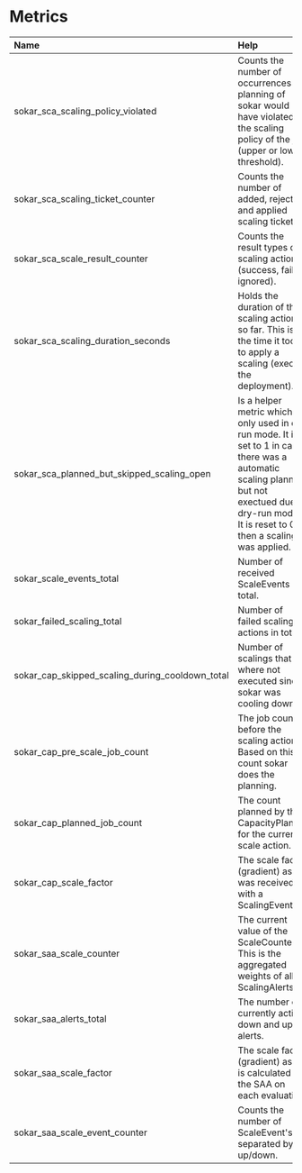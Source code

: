 # Metrics

| Name                                               | Help                                                                                                                                                                                                     | Type            |
| :------------------------------------------------- | :------------------------------------------------------------------------------------------------------------------------------------------------------------------------------------------------------- | :-------------- |
| sokar_sca_scaling_policy_violated                  | Counts the number of occurrences the planning of sokar would have violated the scaling policy of the job (upper or lower threshold).                                                                     | Labelled Counter |
| sokar_sca_scaling_ticket_counter                   | Counts the number of added, rejected and applied scaling tickets.                                                                                                                                        | Labelled Counter |
| sokar_sca_scale_result_counter                     | Counts the result types of a scaling action (success, failed, ignored).                                                                                                                                  | Labelled Counter |
| sokar_sca_scaling_duration_seconds                 | Holds the duration of the scaling actions so far. This is the time it took to apply a scaling (execute the deployment).                                                                                  | Histogram       |
| sokar_sca_planned_but_skipped_scaling_open         | Is a helper metric which is only used in dry run mode. It is set to 1 in case there was a automatic scaling planned but not exectued due to dry-run mode. It is reset to 0 if then a scaling was applied. | Labelled Gauge  |
| sokar_scale_events_total                           | Number of received ScaleEvents in total.                                                                                                                                                                 | Counter         |
| sokar_failed_scaling_total                         | Number of failed scaling actions in total.                                                                                                                                                               | Counter         |
| sokar_cap_skipped_scaling_during_cooldown_total    | Number of scalings that where not executed since sokar was cooling down.                                                                                                                                 | Counter         |
| sokar_cap_pre_scale_job_count                      | The job count before the scaling action. Based on this count sokar does the planning.                                                                                                                    | Gauge           |
| sokar_cap_planned_job_count                        | The count planned by the CapacityPlanner for the current scale action.                                                                                                                                   | Gauge           |
| sokar_cap_scale_factor                             | The scale factor (gradient) as it was received with a ScalingEvent.                                                                                                                                      | Gauge           |
| sokar_saa_scale_counter                            | The current value of the ScaleCounter. This is the aggregated weights of all ScalingAlerts.                                                                                                              | Gauge           |
| sokar_saa_alerts_total                             | The number of currently active down and up alerts.                                                                                                                                                       | Labelled Gauge  |
| sokar_saa_scale_factor                             | The scale factor (gradient) as it is calculated by the SAA on each evaluation.                                                                                                                           | Gauge           |
| sokar_saa_scale_event_counter                      | Counts the number of ScaleEvent's separated by up/down.                                                                                                                                                  | Labelled Counter |
